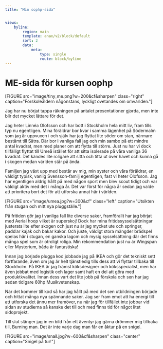 ```yaml
---
title: "Min oophp-sida"


views:
    byline:
        region: main
        template: anax/v2/block/default
        sort: 2
        data:
            meta:
                type: single
                route: block/byline
---
```


ME-sida för kursen oophp
=========================

[FIGURE src="image/tiny_me.png?w=200&cf&sharpen" class="right" caption="Förskoleåldern någonstans, lyckligt ovetandes om omvärlden."]

Jag har nu börjat tappa räkningen på antalet presentationer gjorda, men inte blir det mycket lättare för det.  

Jag heter Linnéa Olofsson och har bott i Stockholm hela mitt liv, fram tills typ nu egentligen. Mina föräldrar bor kvar i samma lägenhet på Södermalm som jag är uppvuxen i och själv har jag flyttat lite söder om stan, närmare bestämt till Sätra. Där bor i vanliga fall jag och min sambo på ett mindre antal kvadrat, men med planer om att flytta till större. Just nu har vi dock tillfälligt flyttat till Umeå istället för att sitta isolerade på våra vanliga 36 kvadrat. Det kändes lite roligare att sitta och titta ut över havet och kunna gå i skogen medan världen står på ända.

Familjen jag växt upp med består av mig, min syster och våra föräldrar, en väldigt typisk, vanlig Svensson-familj egentligen, fast vi heter Olofsson. Jag har egentligen aldrig hållt på med någon sport men blev scout tidigt och var väldigt aktiv med det i många år. Det var först för några år sedan jag valde att prioritera bort det för att utforska annat här i världen.  

[FIGURE src="image/umea.jpg?w=300&cf" class="left" caption="Utsikten från stugan och mitt nya pluggställe."]

På fritiden gör jag i vanliga fall lite diverse saker, framförallt har jag börjat med Aerial hoop vilket är superskoj! Dock har mina fritidssysselsättningar justerats lite efter skogen och just nu är jag mycket ute och springer, paddlar kajak och bakar kakor. Och juste, väldigt stora mängder brädspel spelas här i stugan, en ganska lagom och mysig sysselsättning där det finns många spel som är otroligt roliga. Min rekommendation just nu är Wingspan eller Mysterium, båda är fantastiska!

Innan jag började plugga kod jobbade jag på IKEA och gör det tekniskt sett fortfarande, även om jag är helt tjänstledig tills dess att vi flyttar tillbaka till Stockholm. På IKEA är jag främst köksdesigner och köksspecialist, men har även jobbat med logistik och lager samt haft en del att göra med produktkvalitet. Innan dess vart det lite jobb på förskola och sen har jag sedan tidigare 60hp Musikvetenskap.

När det kommer till kod så har jag hållt på med det sen utbildningen började och hittat många nya spännande saker. Jag ser fram emot att ha energi till att utforska det ännu mer framöver, nu när jag för tillfället inte jobbar vid sidan av studierna så kanske det till och med finns tid för något litet sidoprojekt.

Till slut slänger jag in en bild från ett äventyr jag gärna drömmer mig tillbaka till, Burning man. Det är inte varje dag man får en åktur på en snigel.

[FIGURE src="image/snail.jpg?w=600&cf&sharpen" class="center" caption="Snigel på tur!"]
